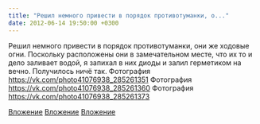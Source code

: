 ```yaml
---
title: "Решил немного привести в порядок противотуманки, о..."
date: 2012-06-14 19:50:00 +0300
---
```


Решил немного привести в порядок противотуманки, они же ходовые огни. Поскольку расположены они в замечательном месте, что их то и дело заливает водой, я запихал в них диоды и залил герметиком на вечно. Получилось ничё так.
Фотография
https://vk.com/photo41076938_285261351
Фотография
https://vk.com/photo41076938_285261360
Фотография
https://vk.com/photo41076938_285261373

[Вложение](https://vk.com/photo41076938_285261351)
[Вложение](https://vk.com/photo41076938_285261360)
[Вложение](https://vk.com/photo41076938_285261373)
